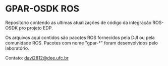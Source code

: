 # GPAR-OSDK ROS #

Repositorio contendo as ultimas atualizações de código da integração ROS-OSDK pro projeto EDP.

Os arquivos aqui contidos são pacotes ROS fornecidos pela DJI ou pela comunidade ROS. Pacotes com nome "gpar-*" foram desenvolvidos pelo laboratório.



Contato: davi2812@dee.ufc.br

